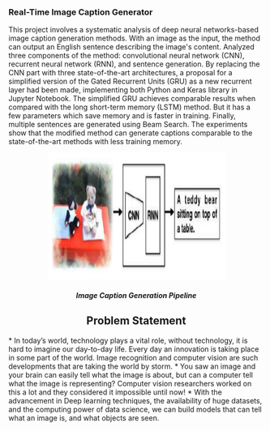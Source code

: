 ### Real-Time Image Caption Generator
This project involves a systematic analysis of deep neural networks-based image caption generation methods. With an image as the input, the method can output an English sentence describing the image's content. Analyzed three components of the method: convolutional neural network (CNN), recurrent neural network (RNN), and sentence generation. By replacing the CNN part with three state-of-the-art architectures, a proposal for a simplified version of the Gated Recurrent Units (GRU) as a new recurrent layer had been made, implementing both Python and Keras library in Jupyter Notebook. The simplified GRU achieves comparable results when compared with the long short-term memory (LSTM) method. But it has a few parameters which save memory and is faster in training. Finally, multiple sentences are generated using Beam Search. The experiments show that the modified method can generate captions comparable to the state-of-the-art methods with less training memory.


<p align = "center">
<img src = "/model/pipeline.png" alt="pipeline" height = 250 width = 350/>
<h5 align = "center"> Image Caption Generation Pipeline </h5> 
</p>


<h2 align = "center"> Problem Statement </h2> 
<p>
* In today’s world, technology plays a vital role, without technology, it is hard to imagine our day-to-day life. Every day an innovation is taking place in some part of the world. Image recognition and computer vision are such developments that are taking the world by storm.
* You saw an image and your brain can easily tell what the image is about, but can a computer tell what the image is representing? Computer vision researchers worked on this a lot and they considered it impossible until now! 
* With the advancement in Deep learning techniques, the availability of huge datasets, and the computing power of data science, we can build models that can tell what an image is, and what objects are seen. 
</p>
